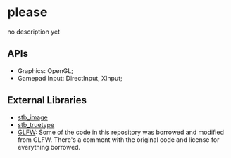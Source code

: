 # please
no description yet

## APIs
* Graphics: OpenGL;
* Gamepad Input: DirectInput, XInput;

## External Libraries
* [stb_image](https://github.com/nothings/stb/blob/master/stb_image.h)
* [stb_truetype](https://github.com/nothings/stb/blob/master/stb_truetype.h)
* [GLFW](https://github.com/glfw/glfw): Some of the code in this repository was borrowed and modified from GLFW. There's a comment with the original code and license for everything borrowed.
